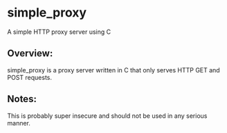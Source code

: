 # simple_proxy
A simple HTTP proxy server using C

## Overview:
simple_proxy is a proxy server written in C that only serves HTTP GET and POST requests.

## Notes:
This is probably super insecure and should not be used in any serious manner.
